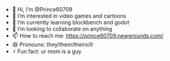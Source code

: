 - 👋 Hi, I’m @Prince60709
- 👀 I’m interested in video games and cartoons
- 🌱 I’m currently learning blockbench and godot
- 💞️ I’m looking to collaborate on anything
- 📫 How to reach me: https://prince60709.newgrounds.com/
- 😄 Pronouns: they/them/theirs/it
- ⚡ Fun fact: ur mom is a guy

<!---
Prince60709/Prince60709 is a ✨ special ✨ repository because its `README.md` (this file) appears on your GitHub profile.
You can click the Preview link to take a look at your changes.
--->
